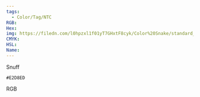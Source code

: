 ```yaml
---
tags:
  - Color/Tag/NTC
RGB:
Hex:
img: https://filedn.com/l0hpzxl1f01yT7GHxtF8cyk/Color%20Snake/standard_csv_to_svg/%23/E2D8ED.svg
CMYK:
HSL:
Name:
---
```

Snuff
```palette
#E2D8ED
```
RGB
